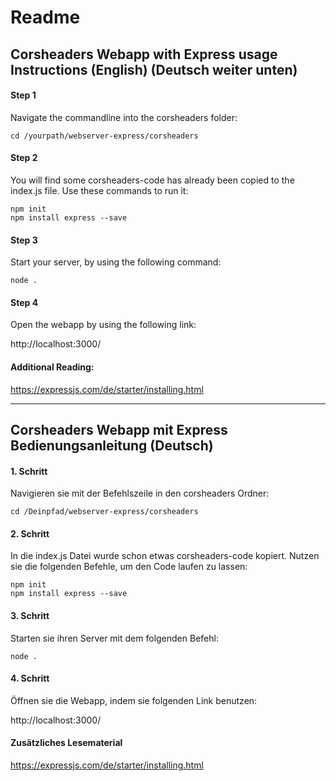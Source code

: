# Readme

## Corsheaders Webapp with Express usage Instructions (English) (Deutsch weiter unten)

#### Step 1

Navigate the commandline into the corsheaders folder:

    cd /yourpath/webserver-express/corsheaders

#### Step 2

You will find some corsheaders-code has already been copied to the index.js file. Use these commands to run it:

    npm init  
    npm install express --save

#### Step 3

Start your server, by using the following command:

    node .

#### Step 4

Open the webapp by using the following link: 

http://localhost:3000/

#### Additional Reading:

https://expressjs.com/de/starter/installing.html

---


## Corsheaders Webapp mit Express Bedienungsanleitung (Deutsch)

#### 1. Schritt

Navigieren sie mit der Befehlszeile in den corsheaders Ordner:

    cd /Deinpfad/webserver-express/corsheaders

#### 2. Schritt

In die index.js Datei wurde schon etwas corsheaders-code kopiert. Nutzen sie die folgenden Befehle, um den Code laufen zu lassen:

    npm init  
    npm install express --save


#### 3. Schritt

Starten sie ihren Server mit dem folgenden Befehl:

    node .


#### 4. Schritt

Öffnen sie die Webapp, indem sie folgenden Link benutzen:

http://localhost:3000/

#### Zusätzliches Lesematerial

https://expressjs.com/de/starter/installing.html
